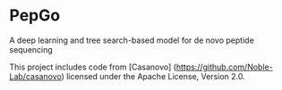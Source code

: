 # PepGo
A deep learning and tree search-based model for de novo peptide sequencing

This project includes code from [Casanovo] (https://github.com/Noble-Lab/casanovo) licensed under the Apache License, Version 2.0.
